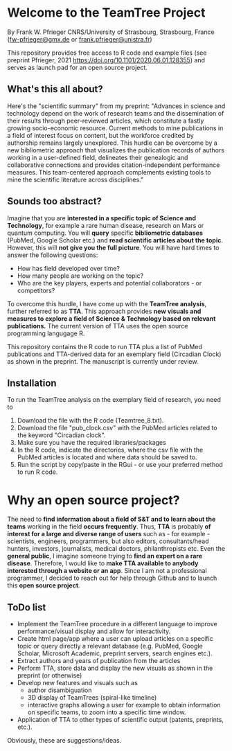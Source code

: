 # Welcome to the TeamTree Project

By Frank W. Pfrieger
CNRS/University of Strasbourg, Strasbourg, France
(fw-pfrieger@gmx.de or frank.pfrieger@unistra.fr)

This repository provides free access to R code and example files (see preprint Pfrieger, 2021 https://doi.org/10.1101/2020.06.01.128355) and serves as launch pad for an open source project.

## What's this all about?
Here's the "scientific summary" from my preprint:
"Advances in science and technology depend on the work of research teams and the dissemination of their results through peer-reviewed articles, which constitute a fastly growing socio-economic resource.
Current methods to mine publications in a field of interest focus on content, but the workforce credited by authorship remains largely unexplored.
This hurdle can be overcome by a new bibliometric approach that visualizes the publication records of authors working in a user-defined field, delineates their genealogic and collaborative connections and provides citation-independent performance measures.
This team-centered approach complements existing tools to mine the scientific literature across disciplines."

## Sounds too abstract?
Imagine that you are **interested in a specific topic of Science and Technology**, for example a rare human disease, research on Mars or quantum computing.
You will **query** specific **bibliometric databases** (PubMed, Google Scholar etc.) and **read scientific articles about the topic**.
However, this will **not give you the full picture**. You will have hard times to answer the following questions:
- How has field developed over time?
- How many people are working on the topic?
- Who are the key players, experts and potential collaborators - or competitors?

To overcome this hurdle, I have come up with the **TeamTree analysis**, further referred to as **TTA**.
This approach provides **new visuals and measures to explore a field of Science & Technology based on relevant publications.**
The current version of TTA uses the open source programming langugage R.

This repository contains the R code to run TTA plus a list of PubMed publications and TTA-derived data for an exemplary field (Circadian Clock) as shown in the preprint. The manuscript is currently under review.

## Installation
To run the TeamTree analysis on the exemplary field of research, you need to
1. Download the file with the R code (Teamtree_8.txt).
2. Download the file "pub_clock.csv" with the PubMed articles related to the keyword "Circadian clock".
3. Make sure you have the required libraries/packages
4. In the R code, indicate the directories, where the csv file with the PubMed articles is located and where data should be saved to.
5. Run the script by copy/paste in the RGui - or use your preferred method to run R code.

# Why an open source project?
The need to **find information about a field of S&T and to learn about the teams** working in the field **occurs frequently**. Thus, **TTA** is probably **of interest for a large and diverse range of users** such as - for example - scientists, engineers, programmers, but also editors, consultants/head hunters, investors, journalists, medical doctors, philanthropists etc. Even the **general public**, I imagine someone trying to **find an expert on a rare disease**.
Therefore, I would like to **make TTA available to anybody interested through a website or an app**. Since I am not a professional programmer, I decided to reach out for help through Github and to launch this **open source project**.

## ToDo list
- Implement the TeamTree procedure in a different language to improve performance/visual display and allow for interactivity.
- Create html page/app where a user can upload articles on a specific topic or query directly a relevant database (e.g. PubMed, Google Scholar, Microsoft Academic, preprint servers, search engines etc.).
- Extract authors and years of publication from the articles
- Perform TTA, store data and display the new visuals as shown in the preprint (or otherwise)
- Develop new features and visuals such as
    - author disambiguation
    - 3D display of TeamTrees (spiral-like timeline)
    - interactive graphs allowing a user for example to obtain information on specific teams, to zoom into a specific time window.
- Application of TTA to other types of scientific output (patents, preprints, etc.).

Obviously, these are suggestions/ideas.
